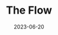 ---
title: "The Flow"
excerpt: ""
permalink: /voyage/venice/flow
collection: venice
date: 2023-06-20
header:
  overlay_image: /venice/flow-3v1.jpg
---